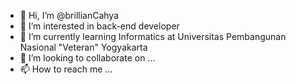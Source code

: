 - 👋 Hi, I’m @brillianCahya
- 👀 I’m interested in back-end developer
- 🌱 I’m currently learning Informatics at Universitas Pembangunan Nasional "Veteran" Yogyakarta
- 💞️ I’m looking to collaborate on ...
- 📫 How to reach me ...

<!---
brillianCahya/brillianCahya is a ✨ special ✨ repository because its `README.md` (this file) appears on your GitHub profile.
You can click the Preview link to take a look at your changes.
--->
